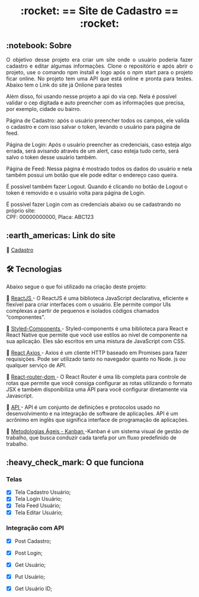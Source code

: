 
 
<!-- PROJECT TITLE -->
<h1 align='center'id="top"> :rocket: == Site de Cadastro == :rocket: </h1>


<!-- PROJECT SOBRE -->
<h2 id="sobre">:notebook: Sobre </h2>
<p align="justify">O objetivo desse projeto era criar um site onde o usuário poderia fazer cadastro e editar algumas informações.
Clone o repositório e após abrir o projeto, use o comando npm install e logo após o npm start para o projeto ficar online.
No projeto tem uma API que está online e pronta para testes.
Abaixo tem o Link do site já Onlione para testes

Além disso, foi usando nesse projeto a api do via cep. Nela é possível validar o cep digitada e auto preencher com as informações que precisa, por exemplo, cidade ou bairro.

Página de Cadastro: após o usuário preencher todos os campos, ele valida o cadastro e com isso salvar o token, levando o usuário para página de feed.

Página de Login: Após o usuário preencher as credenciais, caso esteja algo errada, será avisando através de um alert, caso esteja tudo certo, será salvo o token desse usuário também.

Página de Feed: Nessa página é mostrado todos os dados do usuário e nela também possui um botão que ele pode editar o endereço caso queira.

É possível também fazer Logout. Quando é clicando no botão de Logout o token é removido e o usuário volta para página de Login.

É possível fazer Login com as credenciais abaixo ou se cadastrando no próprio site: </br>
CPF: 00000000000,
Placa: ABC123
</p>

<!-- PROJECT SITE -->
<h2 id="site">:earth_americas: Link do site </h2>
<p>🔗 <a href="https://third-measure.surge.sh/" target="_blank"> Cadastro </a>  </p>
<!-- <a href="https://third-measure.surge.sh/" onclick="return ! window.open(this.href);"> Open in a new window</a> -->

<!-- PROJECT TECHNOLOGIES -->
<h2 id="tecnologias"> 🛠 Tecnologias </h2>

Abaixo segue o que foi utilizado na criação deste projeto:

<p>🔗 <a href="https://pt-br.reactjs.org/" target="_blank"> ReactJS </a> - O ReactJS é uma biblioteca JavaScript declarativa, eficiente e flexível para criar interfaces com o usuário. Ele permite compor UIs complexas a partir de pequenos e isolados códigos chamados “componentes”. </p>
<p>🔗 <a href="https://styled-components.com/" target="_blank"> Styled-Components <a/> - Styled-components é uma biblioteca para React e React Native que permite que você use estilos ao nível de componente na sua aplicação. Eles são escritos em uma mistura de JavaScript com CSS.</p>
<p>🔗 <a href="https://www.npmjs.com/package/axios" target="_blank"> React Axios </a> - Axios é um cliente HTTP baseado em Promises para fazer requisições. Pode ser utilizado tanto no navegador quanto no Node. js ou qualquer serviço de API.</p>
<p>🔗 <a href="https://reactrouter.com/web/guides/quick-start" target="_blank"> React-router-dom </a> - O React Router é uma lib completa para controle de rotas que permite que você consiga configurar as rotas utilizando o formato JSX e também disponibiliza uma API para você configurar diretamente via Javascript.</p>
<p>🔗 <a href="https://www.redhat.com/pt-br/topics/api/what-are-application-programming-interfaces" target="_blank"> API </a> - API é um conjunto de definições e protocolos usado no desenvolvimento e na integração de software de aplicações. API é um acrônimo em inglês que significa interface de programação de aplicações.</p>
<p>🔗 <a href="https://www.totvs.com/blog/negocios/kanban/" target="_blank"> Metodologias Ágeis - Kanban </a> -Kanban é um sistema visual de gestão de trabalho, que busca conduzir cada tarefa por um fluxo predefinido de trabalho.</p>
<!-- <p>🔗 <a href="https://scrumguides.org/docs/scrumguide/v2020/2020-Scrum-Guide-PortugueseBR-2.0.pdf" target="_blank"> Metodologias Ágeis - Scrum </a> - Scrum é um framework leve que ajuda pessoas, times e organizações a gerar valor através de soluções adaptativas para problemas complexos.</p> -->

<!-- PROJECT IT WORKS-->
<h2 id="funciona">:heavy_check_mark: O que funciona</h2>

### Telas
- [x] Tela Cadastro Usuário;
- [x] Tela Login Usuário;
- [x] Tela Feed Usuário;
- [x] Tela Editar Usuário;

### Integração com API
- [x] Post Cadastro;
- [x] Post Login;
- [x] Get Usuário;
- [x] Put Usuário;
- [x] Get Usuário ID;









